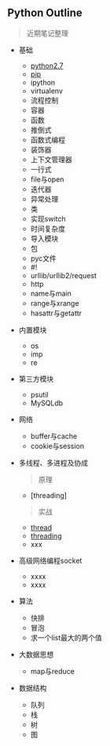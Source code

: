 ## Python Outline
> 近期笔记整理  

- 基础
    -  [python2.7](https://github.com/467754239/python/blob/master/basic/python2.7.md)
    -  [pip](https://github.com/467754239/python/blob/master/basic/pip.md)
    -  ipython
    -  virtualenv
    -  流程控制
    -  容器
    -  函数
    -  推倒式
    -  函数式编程
    -  装饰器
    -  上下文管理器
    -  一行式
    -  file与open
    -  迭代器
    -  异常处理
    -  类
    -  实现switch
    -  时间复杂度
    -  导入模块
    -  包
    -  pyc文件
    -  #!
    -  urllib/urllib2/request
    -  http
    -  name与main
    -  range与xrange
    -  hasattr与getattr

- 内置模块
    - os 
    - imp
    - re 

- 第三方模块
    - psutil
    - MySQLdb

- 网络
    -  buffer与cache
    -  cookie与session

- 多线程、多进程及协成 
    > 原理  

    - [threading]

    > 实战  

    -  [thread](https://github.com/467754239/python/blob/master/threads/thread.md)
    -  [threading](https://github.com/467754239/python/blob/master/threads/threading.md)
    -  xxx

- 高级网络编程socket
    -  xxxx
    -  xxxx

- 算法 
    -  快排
    -  冒泡
    -  求一个list最大的两个值

- 大数据思想 
    -  map与reduce

- 数据结构
    -  队列
    -  栈
    -  树
    -  图
